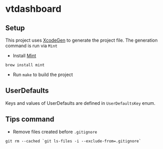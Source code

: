 # vtdashboard

## Setup

This project uses [XcodeGen](https://github.com/yonaskolb/XcodeGen) to generate the project file. The generation command is run via `Mint`

- Install [Mint](https://github.com/yonaskolb/mint)

```
brew install mint
```

- Run `make` to build the project

## UserDefaults

Keys and values of UserDefaults are defined in `UserDefaultsKey` enum.

## Tips command

- Remove files created before `.gitignore`

```
git rm --cached `git ls-files -i --exclude-from=.gitignore`
```